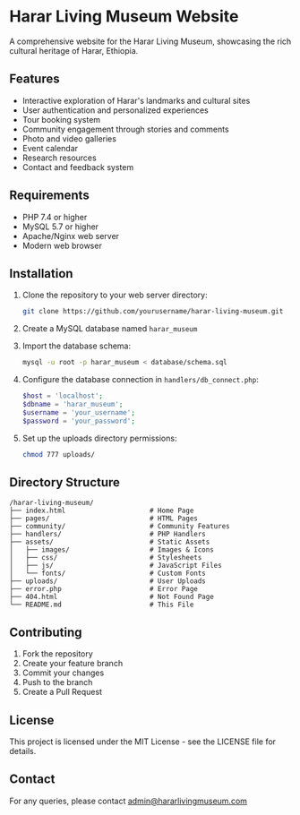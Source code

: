 # Harar Living Museum Website

A comprehensive website for the Harar Living Museum, showcasing the rich cultural heritage of Harar, Ethiopia.

## Features

- Interactive exploration of Harar's landmarks and cultural sites
- User authentication and personalized experiences
- Tour booking system
- Community engagement through stories and comments
- Photo and video galleries
- Event calendar
- Research resources
- Contact and feedback system

## Requirements

- PHP 7.4 or higher
- MySQL 5.7 or higher
- Apache/Nginx web server
- Modern web browser

## Installation

1. Clone the repository to your web server directory:
   ```bash
   git clone https://github.com/yourusername/harar-living-museum.git
   ```

2. Create a MySQL database named `harar_museum`

3. Import the database schema:
   ```bash
   mysql -u root -p harar_museum < database/schema.sql
   ```

4. Configure the database connection in `handlers/db_connect.php`:
   ```php
   $host = 'localhost';
   $dbname = 'harar_museum';
   $username = 'your_username';
   $password = 'your_password';
   ```

5. Set up the uploads directory permissions:
   ```bash
   chmod 777 uploads/
   ```

## Directory Structure

```
/harar-living-museum/
├── index.html                     # Home Page
├── pages/                         # HTML Pages
├── community/                     # Community Features
├── handlers/                      # PHP Handlers
├── assets/                        # Static Assets
│   ├── images/                    # Images & Icons
│   ├── css/                       # Stylesheets
│   ├── js/                        # JavaScript Files
│   └── fonts/                     # Custom Fonts
├── uploads/                       # User Uploads
├── error.php                      # Error Page
├── 404.html                       # Not Found Page
└── README.md                      # This File
```

## Contributing

1. Fork the repository
2. Create your feature branch
3. Commit your changes
4. Push to the branch
5. Create a Pull Request

## License

This project is licensed under the MIT License - see the LICENSE file for details.

## Contact

For any queries, please contact admin@hararlivingmuseum.com 
